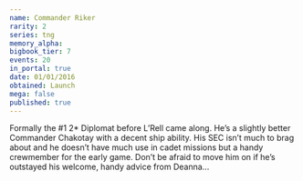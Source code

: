 ```yaml
---
name: Commander Riker
rarity: 2
series: tng
memory_alpha:
bigbook_tier: 7
events: 20
in_portal: true
date: 01/01/2016
obtained: Launch
mega: false
published: true
---
```


Formally the #1 2* Diplomat before L’Rell came along. He’s a slightly better Commander Chakotay with a decent ship ability. His SEC isn’t much to brag about and he doesn’t have much use in cadet missions but a handy crewmember for the early game. Don’t be afraid to move him on if he’s outstayed his welcome, handy advice from Deanna...
